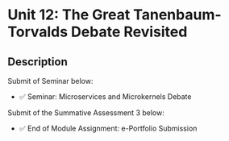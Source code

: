 # Unit 12: The Great Tanenbaum-Torvalds Debate Revisited

## Description

Submit of Seminar below:
- ✅ Seminar: Microservices and Microkernels Debate

Submit of the Summative Assessment 3 below:
- ✅ End of Module Assignment: e-Portfolio Submission
